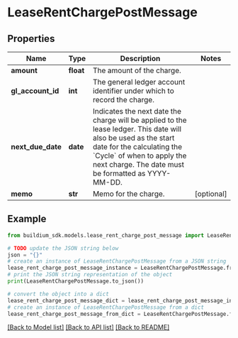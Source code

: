 # LeaseRentChargePostMessage


## Properties

Name | Type | Description | Notes
------------ | ------------- | ------------- | -------------
**amount** | **float** | The amount of the charge. | 
**gl_account_id** | **int** | The general ledger account identifier under which to record the charge. | 
**next_due_date** | **date** | Indicates the next date the charge will be applied to the lease ledger. This date will also be used as the start date for the calculating the &#x60;Cycle&#x60; of when to apply the next charge. The date must be formatted as YYYY-MM-DD. | 
**memo** | **str** | Memo for the charge. | [optional] 

## Example

```python
from buildium_sdk.models.lease_rent_charge_post_message import LeaseRentChargePostMessage

# TODO update the JSON string below
json = "{}"
# create an instance of LeaseRentChargePostMessage from a JSON string
lease_rent_charge_post_message_instance = LeaseRentChargePostMessage.from_json(json)
# print the JSON string representation of the object
print(LeaseRentChargePostMessage.to_json())

# convert the object into a dict
lease_rent_charge_post_message_dict = lease_rent_charge_post_message_instance.to_dict()
# create an instance of LeaseRentChargePostMessage from a dict
lease_rent_charge_post_message_from_dict = LeaseRentChargePostMessage.from_dict(lease_rent_charge_post_message_dict)
```
[[Back to Model list]](../README.md#documentation-for-models) [[Back to API list]](../README.md#documentation-for-api-endpoints) [[Back to README]](../README.md)


